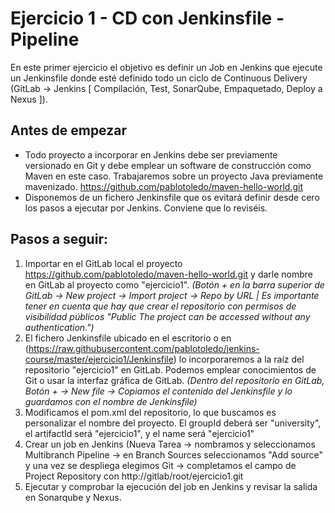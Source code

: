 
# Ejercicio 1 - CD con Jenkinsfile - Pipeline
En este primer ejercicio el objetivo es definir un Job en Jenkins que ejecute un Jenkinsfile donde esté definido todo un ciclo de Continuous Delivery (GitLab -> Jenkins [ Compilación, Test, SonarQube, Empaquetado, Deploy a Nexus ]). 
## Antes de empezar
- Todo proyecto a incorporar en Jenkins debe ser previamente versionado en Git y debe emplear un software de construcción como Maven en este caso. Trabajaremos sobre un proyecto Java previamente mavenizado. https://github.com/pablotoledo/maven-hello-world.git
- Disponemos de un fichero Jenkinsfile que os evitará definir desde cero los pasos a ejecutar por Jenkins. Conviene que lo reviséis. 

## Pasos a seguir:

 1. Importar en el GitLab local el proyecto https://github.com/pablotoledo/maven-hello-world.git y darle nombre en GitLab al proyecto como "ejercicio1". *(Botón + en la barra superior de GitLab -> New project -> Import project -> Repo by URL | Es importante tener en cuenta que hay que crear el repositorio con permisos de visibilidad públicos "Public The project can be accessed without any authentication.")* 
 2. El fichero Jenkinsfile ubicado en el escritorio o en (https://raw.githubusercontent.com/pablotoledo/jenkins-course/master/ejercicio1/Jenkinsfile) lo incorporaremos a la raíz del repositorio "ejercicio1" en GitLab. Podemos emplear conocimientos de Git o usar la interfaz gráfica de GitLab. *(Dentro del repositorio en GitLab, Botón + -> New file -> Copiamos el contenido del Jenkinsfile y lo guardamos con el nombre de Jenkinsfile)*
 3. Modificamos el pom.xml del repositorio, lo que buscamos es personalizar el nombre del proyecto. El groupId deberá ser "university", el artifactId será "ejercicio1", y el name será "ejercicio1"
 4. Crear un job en Jenkins (Nueva Tarea -> nombramos y seleccionamos Multibranch Pipeline -> en Branch Sources seleccionamos "Add source" y una vez se despliega elegimos Git -> completamos el campo de Project Repository con http://gitlab/root/ejercicio1.git 
 5. Ejecutar y comprobar la ejecución del job en Jenkins y revisar la salida en Sonarqube y Nexus.

